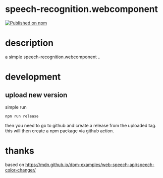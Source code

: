 # speech-recognition.webcomponent

[![Published on npm](https://img.shields.io/npm/v/@node-projects/speech-recognition.webcomponent.svg?logo=npm)](https://www.npmjs.com/package/@node-projects/speech-recognition.webcomponent)

# description
a simple speech-recognition.webcomponent ..

# development
## upload new version
simple run
  
    npm run release

then you need to go to github and create a release from the uploaded tag.
this will then create a npm package via github action.

# thanks

based on https://mdn.github.io/dom-examples/web-speech-api/speech-color-changer/